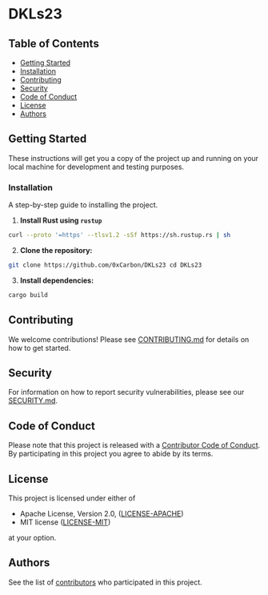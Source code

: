 # DKLs23


## Table of Contents
- [Getting Started](#getting-started)
- [Installation](#installation)
- [Contributing](#contributing)
- [Security](#security)
- [Code of Conduct](#code-of-conduct)
- [License](#license)
- [Authors](#authors)


## Getting Started
These instructions will get you a copy of the project up and running on your local machine for development and testing purposes.

### Installation
A step-by-step guide to installing the project.

1. **Install Rust using `rustup`**
``` bash
curl --proto '=https' --tlsv1.2 -sSf https://sh.rustup.rs | sh
```

2. **Clone the repository:**
```bash
git clone https://github.com/0xCarbon/DKLs23 cd DKLs23
```

3. **Install dependencies:**
```bash
cargo build
```
## Contributing
We welcome contributions! Please see [CONTRIBUTING.md](CONTRIBUTING.md) for details on how to get started.

## Security
For information on how to report security vulnerabilities, please see our [SECURITY.md](SECURITY.md).

## Code of Conduct
Please note that this project is released with a [Contributor Code of Conduct](CODE_OF_CONDUCT.md). By participating in this project you agree to abide by its terms.


## License
This project is licensed under either of
- Apache License, Version 2.0, ([LICENSE-APACHE](LICENSE-APACHE))
- MIT license ([LICENSE-MIT](LICENSE-MIT))

at your option.

## Authors
See the list of [contributors](https://github.com/0xCarbon/DKLs23/contributors) who participated in this project.
